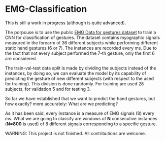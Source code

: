 # EMG-Classification
 This is still a work in progress (although is quite advanced). 

 The porpouse is to use the public [EMG Data for gestures dataset](https://archive.ics.uci.edu/ml/datasets/EMG+data+for+gestures) to train a CNN for classification of gestures.
 The dataset contains myographic signals measured in the forearm of 36 different subjects while performing different static hand gestures (6 or 7). The instances are recorded every ms. Due to the fact that not every subject performed the 7-th gesture, only the first 6 are considered.

 The train-val-test data split is made by dividing the subjects instead of the instances, by doing so, we can evaluate the model by its capability of predicting the gesture of new different subjects (with respect to the used for training). This division is done randomly. For training are used 28 subjects, for validation 5 and for testing 3.

 So far we have established that we want to predict the hand gestures, but how exactly? more accurately: What are we predicting?

 As it has been said, every instance is a measure of EMG signals (8) every ms. What we are going to classify are windows of **N** consecutive instances (**N=800** is used) of 8 different signals corresponding to a specific gesture.

WARNING: This project is not finished. All contributions are welcome. 